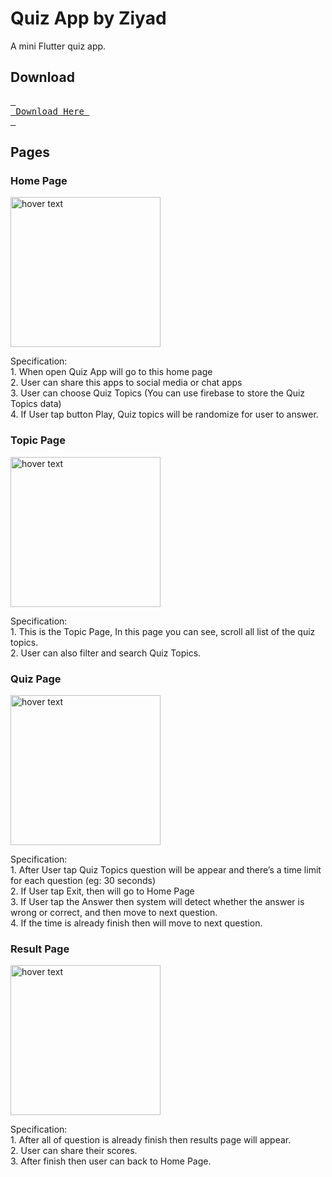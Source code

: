 # Quiz App by Ziyad

A mini Flutter quiz app.
## Download
[<kbd> <br> Download Here <br> </kbd>][KBD]
<!---------------------------------------------------------------------------->
[KBD]: https://play.google.com/store/apps/details?id=com.ziyad.quiz_app_ziyad
## Pages

### Home Page
<p align="start">
  <img src="https://user-images.githubusercontent.com/64635497/210627648-1d09864b-dbfe-419f-915f-2205be8bb0fe.jpeg" width="240" title="hover text"><br>
</p>
Specification:<br>
1. When open Quiz App will go to this home
page<br>
2. User can share this apps to social media
or chat apps<br>
3. User can choose Quiz Topics (You can
use firebase to store the Quiz Topics
data)<br>
4. If User tap button Play, Quiz topics will be
randomize for user to answer.

### Topic Page
<p align="start">
  <img src="https://user-images.githubusercontent.com/64635497/210627684-05675816-a04f-4b97-b5d1-788d48512679.jpeg" width="240" title="hover text">
</p>
Specification:<br>
1. This is the Topic Page, In this page you
can see, scroll all list of the quiz topics.<br>
2. User can also filter and search Quiz
Topics.<br>



### Quiz Page
<p align="start">
  <img src="https://user-images.githubusercontent.com/64635497/210627693-f93cdeb1-0c2c-4504-8ff7-43114f48dd14.jpeg" width="240" title="hover text">
</p>
Specification:<br>
1. After User tap Quiz Topics question will
be appear and there’s a time limit for
each question (eg: 30 seconds)<br>
2. If User tap Exit, then will go to Home
Page<br>
3. If User tap the Answer then system will
detect whether the answer is wrong or
correct, and then move to next
question.<br>
4. If the time is already finish then will
move to next question.<br>


### Result Page
<p align="start">
  <img src="https://user-images.githubusercontent.com/64635497/210627698-f0cd356a-066e-4ae1-a6c7-4c49da4efd0e.jpeg" width="240" title="hover text">
</p>
Specification:<br>
1. After all of question is already finish
then results page will appear.<br>
2. User can share their scores.<br>
3. After finish then user can back to Home
Page.<br>
